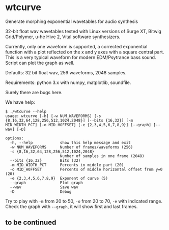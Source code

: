 # wtcurve
Generate morphing exponential wavetables for audio synthesis 

32-bit float wav wavetables tested with Linux versions of Surge XT, Bitwig Grid/Polymer, u-he Hive 2, Vital software synthesizers. 

Currently, only one waveform is supported, a corrected exponential function with a plot reflected on the x and y axes with a square central part. This is a very typical waveform for modern EDM/Psytrance bass sound. Script can plot the graph as well.

Defaults: 32 bit float wav, 256 waveforms, 2048 samples.

Requirements: python 3.x with numpy, matplotlib, soundfile.

Surely there are bugs here. 

We have help:

```
$ ./wtcurve --help
usage: wtcurve [-h] [-w NUM_WAVEFORMS] [-s {8,16,32,64,128,256,512,1024,2048}] [--bits {16,32}] [-m MID_WIDTH_PCT] [-o MID_HOFFSET] [-e {2,3,4,5,6,7,8,9}] [--graph] [--wav] [-D]

options:
  -h, --help            show this help message and exit
  -w NUM_WAVEFORMS      Number of frames/waveforms (256)
  -s {8,16,32,64,128,256,512,1024,2048}
                        Number of samples in one frame (2048)
  --bits {16,32}        Bits (32)
  -m MID_WIDTH_PCT      Percents in middle part (20)
  -o MID_HOFFSET        Percents of middle horizontal offset from y=0 (20)
  -e {2,3,4,5,6,7,8,9}  Exponent of curve (5)
  --graph               Plot graph
  --wav                 Save wav
  -D                    Debug
  ```
  
  Try to play with `-m` from 20 to 50, `-o` from 20 to 70, `-e` with indicated range. Check the graph with `--graph`, it will show first and last frames.
  
  ## to be continued
